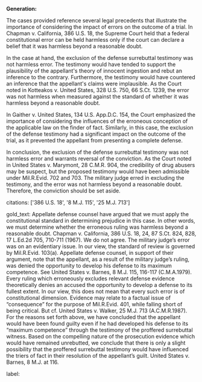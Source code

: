 **Generation:**



The cases provided reference several legal precedents that illustrate the importance of considering the impact of errors on the outcome of a trial. In Chapman v. California, 386 U.S. 18, the Supreme Court held that a federal constitutional error can be held harmless only if the court can declare a belief that it was harmless beyond a reasonable doubt.

In the case at hand, the exclusion of the defense surrebuttal testimony was not harmless error. The testimony would have tended to support the plausibility of the appellant's theory of innocent ingestion and rebut an inference to the contrary. Furthermore, the testimony would have countered an inference that the appellant's claims were implausible. As the Court noted in Kotteakos v. United States, 328 U.S. 750, 66 S.Ct. 1239, the error was not harmless when measured against the standard of whether it was harmless beyond a reasonable doubt.

In Gaither v. United States, 134 U.S. App.D.C. 154, the Court emphasized the importance of considering the influences of the erroneous conception of the applicable law on the finder of fact. Similarly, in this case, the exclusion of the defense testimony had a significant impact on the outcome of the trial, as it prevented the appellant from presenting a complete defense.

In conclusion, the exclusion of the defense surrebuttal testimony was not harmless error and warrants reversal of the conviction. As the Court noted in United States v. Marymont, 28 C.M.R. 904, the credibility of drug abusers may be suspect, but the proposed testimony would have been admissible under Mil.R.Evid. 702 and 703. The military judge erred in excluding the testimony, and the error was not harmless beyond a reasonable doubt. Therefore, the conviction should be set aside.



citations: ['386 U.S. 18', '8 M.J. 115', '25 M.J. 713']

gold_text: Appellate defense counsel have argued that we must apply the constitutional standard in determining prejudice in this case. In other words, we must determine whether the erroneous ruling was harmless beyond a reasonable doubt. Chapman v. California, 386 U.S. 18, 24, 87 S.Ct. 824, 828, 17 L.Ed.2d 705, 710-711 (1967). We do not agree. The military judge’s error was on an evidentiary issue. In our view, the standard of review is governed by Mil.R.Evid. 103(a). Appellate defense counsel, in support of their argument, note that the appellant, as a result of the military judge’s ruling, was denied the opportunity to develop his defense to its maximum competence. See United States v. Barnes, 8 M.J. 115, 116-117 (C.M.A.1979). Every ruling which erroneously excludes relevant defense evidence theoretically denies an accused the opportunity to develop a defense to its fullest extent. In our view, this does not mean that every such error is of constitutional dimension. Evidence may relate to a factual issue of “consequence” for the purpose of Mil.R.Evid. 401, while falling short of being critical. But cf. United States v. Walker, 25 M.J. 713 (A.C.M.R.1987). For the reasons set forth above, we have concluded that the appellant would have been found guilty even if he had developed his defense to its “maximum competence” through the testimony of the proffered surrebuttal witness. Based on the compelling nature of the prosecution evidence which would have remained unrebutted, we conclude that there is only a slight possibility that the proffered surrebuttal testimony would have influenced the triers of fact in their resolution of the appellant’s guilt. United States v. Barnes, 8 M.J. at 116.

label: 
